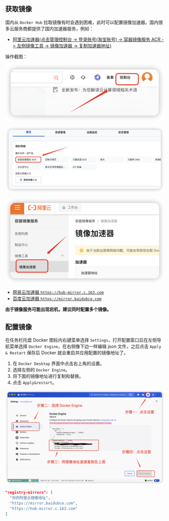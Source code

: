 ## 获取镜像

国内从 `Docker Hub` 拉取镜像有时会遇到困难，此时可以配置镜像加速器。国内很多云服务商都提供了国内加速器服务，例如：

- [阿里云加速器(点击管理控制台 -> 登录账号(淘宝账号) -> 容器镜像服务 ACR -> 左侧镜像工具 -> 镜像加速器 -> 复制加速器地址)](https://cr.console.aliyun.com/cn-hangzhou/instances)

操作截图：

![第一步：点击右上的控制台](../image/开发技巧/08.png)

![第二步：选择 容器镜像服务ACR](../image/开发技巧/09.png)

![第三步：选择左侧的 镜像工具->镜像加速器](../image/开发技巧/10.png)

- [网易云加速器 `https://hub-mirror.c.163.com`](https://www.163yun.com/help/documents/56918246390157312)
- [百度云加速器 `https://mirror.baidubce.com`](https://cloud.baidu.com/doc/CCE/s/Yjxppt74z#使用dockerhub加速器)

**由于镜像服务可能出现宕机，建议同时配置多个镜像。**

## 配置镜像

在任务栏托盘 Docker 图标内右键菜单选择 `Settings`，打开配置窗口后在左侧导航菜单选择 `Docker Engine`，在右侧像下边一样编辑 json 文件，之后点击 `Apply & Restart` 保存后 Docker 就会重启并应用配置的镜像地址了。

1. 在 `Docker Desktop` 界面中点击右上角的设置。
2. 选择左侧的 `Docker Engine`。
3. 将下面的镜像地址进行复制和替换。
4. 点击 `Apply&restart`。

![配置镜像步骤](../image/开发技巧/11.png)

```json
"registry-mirrors": [
  "你的阿里云镜像地址",
  "https://mirror.baidubce.com",
  "https://hub-mirror.c.163.com"
]
```

